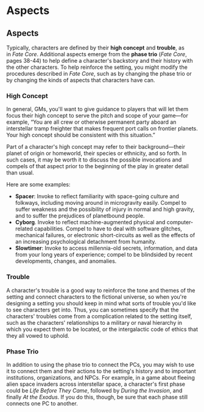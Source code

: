 # Aspects

## Aspects

Typically, characters are defined by their **high concept** and **trouble**, as in _Fate Core_. Additional aspects emerge from the **phase trio** (_Fate Core_, pages 38-44) to help define a character's backstory and their history with the other characters. To help reinforce the setting, you might modify the procedures described in _Fate Core_, such as by changing the phase trio or by changing the kinds of aspects that characters have can.

### High Concept

In general, GMs, you'll want to give guidance to players that will let them focus their high concept to serve the pitch and scope of your game—for example, “You are all crew or otherwise permanent party aboard an interstellar tramp freighter that makes frequent port calls on frontier planets. Your high concept should be consistent with this situation.”

Part of a character's high concept may refer to their background—their planet of origin or homeworld, their species or ethnicity, and so forth. In such cases, it may be worth it to discuss the possible invocations and compels of that aspect prior to the beginning of the play in greater detail than usual.

Here are some examples:

- **Spacer**: Invoke to reflect familiarity with space-going culture and folkways, including moving around in microgravity easily. Compel to suffer weakness and the possibility of injury in normal and high gravity, and to suffer the prejudices of planetbound people.
- **Cyborg**. Invoke to reflect machine-augmented physical and computer-related capabilities. Compel to have to deal with software glitches, mechanical failures, or electronic short-circuits as well as the effects of an increasing psychological detachment from humanity.
- **Slowtimer**: Invoke to access millennia-old secrets, information, and data from your long years of experience; compel to be blindsided by recent developments, changes, and anomalies.

### Trouble

A character's trouble is a good way to reinforce the tone and themes of the setting and connect characters to the fictional universe, so when you're designing a setting you should keep in mind what sorts of trouble you'd like to see characters get into. Thus, you can sometimes specify that the characters' troubles come from a complication related to the setting itself, such as the characters' relationships to a military or naval hierarchy in which you expect them to be located, or the intergalactic code of ethics that they all vowed to uphold.

### Phase Trio

In addition to using the phase trio to connect the PCs, you may wish to use it to connect them and their actions to the setting's history and to important institutions, organizations, and NPCs. For example, in a game about fleeing alien space invaders across interstellar space, a character's first phase could be _Life Before They Came_, followed by _During the Invasion_, and finally _At the Exodus_. If you do this, though, be sure that each phase still connects one PC to another.
